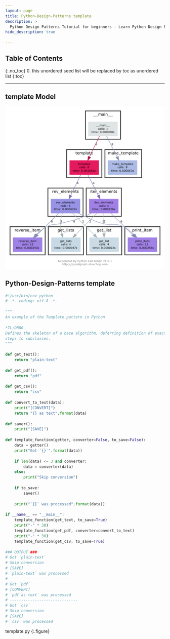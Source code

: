 ```yaml
---
layout: page
title: Python-Design-Patterns template
description: >
  Python Design Patterns Tutorial for beginners - Learn Python Design Patterns in simple and easy steps starting from basic to advanced concepts with examples ...
hide_description: true

---
```


## Table of Contents
{:.no_toc}
0. this unordered seed list will be replaced by toc as unordered list
{:toc}

---

## template Model

![](/courses/python-fesign-patterns/behavioral/viz/template.py.png)

## Python-Design-Patterns template

```py
#!/usr/bin/env python
# -*- coding: utf-8 -*-

"""
An example of the Template pattern in Python

*TL;DR80
Defines the skeleton of a base algorithm, deferring definition of exact 
steps to subclasses.
"""

def get_text():
    return "plain-text"

def get_pdf():
    return "pdf"

def get_csv():
    return "csv"

def convert_to_text(data):
    print("[CONVERT]")
    return "{} as text".format(data)

def saver():
    print("[SAVE]")

def template_function(getter, converter=False, to_save=False):
    data = getter()
    print("Got `{}`".format(data))

    if len(data) <= 3 and converter:
        data = converter(data)
    else:
        print("Skip conversion")

    if to_save:
        saver()

    print("`{}` was processed".format(data))

if __name__ == "__main__":
    template_function(get_text, to_save=True)
    print("-" * 30)
    template_function(get_pdf, converter=convert_to_text)
    print("-" * 30)
    template_function(get_csv, to_save=True)

### OUTPUT ###
# Got `plain-text`
# Skip conversion
# [SAVE]
# `plain-text` was processed
# ------------------------------
# Got `pdf`
# [CONVERT]
# `pdf as text` was processed
# ------------------------------
# Got `csv`
# Skip conversion
# [SAVE]
# `csv` was processed
```
template.py
{:.figure}
